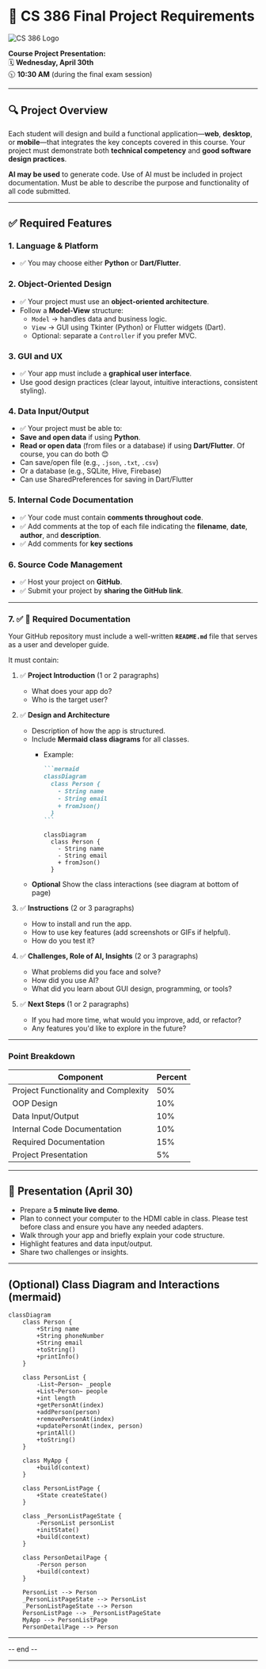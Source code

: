 # 📘 CS 386 Final Project Requirements
![CS 386 Logo](CS_386_Logo_Spring_2025.png)

**Course Project Presentation:**  
🗓️ **Wednesday, April 30th**  
🕥 **10:30 AM** (during the final exam session)

---

## 🔍 Project Overview
Each student will design and build a functional application—**web**, **desktop**, or **mobile**—that integrates the key concepts covered in this course. Your project must demonstrate both **technical competency** and **good software design practices**. 

**AI may be used** to generate code. Use of AI must be included in project documentation. Must be able to describe the purpose and functionality of all code submitted.

---

## ✅ Required Features

### 1. **Language & Platform**
- ✅ You may choose either **Python** or **Dart/Flutter**.


### 2. **Object-Oriented Design**
- ✅ Your project must use an **object-oriented architecture**.
- Follow a **Model-View** structure:
  - `Model` → handles data and business logic.
  - `View` → GUI using Tkinter (Python) or Flutter widgets (Dart).
  - Optional: separate a `Controller` if you prefer MVC.

### 3. **GUI and UX**
- ✅ Your app must include a **graphical user interface**.
- Use good design practices (clear layout, intuitive interactions, consistent styling).

### 4. **Data Input/Output**
  - ✅ Your project must be able to:
  - **Save and open data** if using **Python**.
  - **Read or open data** (from files or a database) if using **Dart/Flutter**. Of course, you can do both 😊
  - Can save/open file (e.g., `.json`, `.txt`, `.csv`)
  - Or a database (e.g., SQLite, Hive, Firebase)
  - Can use SharedPreferences for saving in Dart/Flutter

### 5. **Internal Code Documentation**
- ✅ Your code must contain **comments throughout code**.
- ✅ Add comments at the top of each file indicating the **filename**, **date**, **author**, and **description**.
- ✅ Add comments for **key sections**

### 6. **Source Code Management**
- ✅ Host your project on **GitHub**.
- ✅ Submit your project by **sharing the GitHub link**.
---

### 7. ✅ 📄 Required Documentation

Your GitHub repository must include a well-written **`README.md`** file that serves as a user and developer guide.

It must contain:

1. ✅ **Project Introduction**  (1 or 2 paragraphs)
   - What does your app do?
   - Who is the target user?

2. ✅ **Design and Architecture**
   - Description of how the app is structured.
   - Include **Mermaid class diagrams** for all classes.
     - Example:
       ````markdown
       ```mermaid
       classDiagram
         class Person {
           - String name
           - String email
           + fromJson()
         }
       ```
       ````
       
       ```mermaid
       classDiagram
         class Person {
           - String name
           - String email
           + fromJson()
         }
       ```
    - **Optional** Show the class interactions (see diagram at bottom of page)
      
3. ✅ **Instructions** (2 or 3 paragraphs)
   - How to install and run the app.
   - How to use key features (add screenshots or GIFs if helpful).
   - How do you test it? 

4. ✅ **Challenges, Role of AI, Insights** (2 or 3 paragraphs)
   - What problems did you face and solve?
   - How did you use AI?
   - What did you learn about GUI design, programming, or tools?

5. ✅ **Next Steps** (1 or 2 paragraphs)
   - If you had more time, what would you improve, add, or refactor?
   - Any features you'd like to explore in the future?

---
### Point Breakdown

| **Component**    | **Percent** |
| -------- | ------- |
| Project Functionality and Complexity  | 50% |
| OOP Design | 10% |
| Data Input/Output | 10%|
| Internal Code Documentation  | 10% |
| Required Documentation    | 15% |
| Project Presentation    | 5% |


---
## 📣 Presentation (April 30)
- Prepare a **5 minute live demo**.
- Plan to connect your computer to the HDMI cable in class. Please test before class and ensure you have any needed adapters.
- Walk through your app and briefly explain your code structure.
- Highlight features and data input/output.
- Share two challenges or insights.

---
## (Optional) Class Diagram and Interactions (mermaid)

```mermaid
classDiagram
    class Person {
        +String name
        +String phoneNumber
        +String email
        +toString()
        +printInfo()
    }

    class PersonList {
        -List~Person~ _people
        +List~Person~ people
        +int length
        +getPersonAt(index)
        +addPerson(person)
        +removePersonAt(index)
        +updatePersonAt(index, person)
        +printAll()
        +toString()
    }

    class MyApp {
        +build(context)
    }

    class PersonListPage {
        +State createState()
    }

    class _PersonListPageState {
        -PersonList personList
        +initState()
        +build(context)
    }

    class PersonDetailPage {
        -Person person
        +build(context)
    }

    PersonList --> Person
    _PersonListPageState --> PersonList
    _PersonListPageState --> Person
    PersonListPage --> _PersonListPageState
    MyApp --> PersonListPage
    PersonDetailPage --> Person
```

---

-- end --

---


